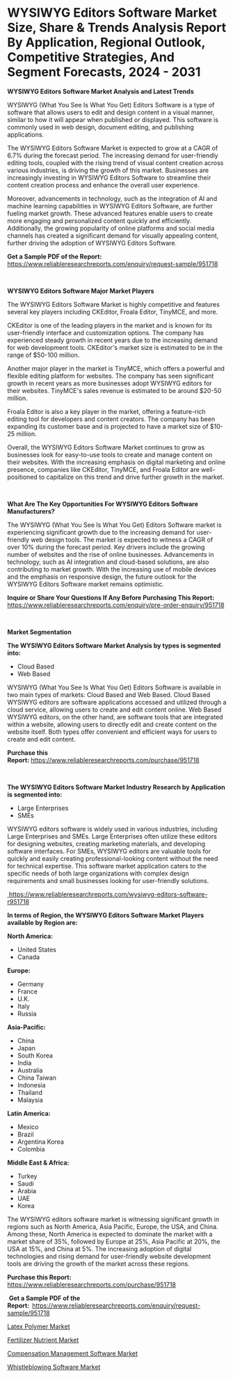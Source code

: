 <p><h1>WYSIWYG Editors Software Market Size, Share & Trends Analysis Report By Application, Regional Outlook, Competitive Strategies, And Segment Forecasts, 2024 - 2031</h1></p><p><strong>WYSIWYG Editors Software Market Analysis and Latest Trends</strong></p>
<p><p>WYSIWYG (What You See Is What You Get) Editors Software is a type of software that allows users to edit and design content in a visual manner, similar to how it will appear when published or displayed. This software is commonly used in web design, document editing, and publishing applications.</p><p>The WYSIWYG Editors Software Market is expected to grow at a CAGR of 6.7% during the forecast period. The increasing demand for user-friendly editing tools, coupled with the rising trend of visual content creation across various industries, is driving the growth of this market. Businesses are increasingly investing in WYSIWYG Editors Software to streamline their content creation process and enhance the overall user experience.</p><p>Moreover, advancements in technology, such as the integration of AI and machine learning capabilities in WYSIWYG Editors Software, are further fueling market growth. These advanced features enable users to create more engaging and personalized content quickly and efficiently. Additionally, the growing popularity of online platforms and social media channels has created a significant demand for visually appealing content, further driving the adoption of WYSIWYG Editors Software.</p></p>
<p><strong>Get a Sample PDF of the Report:&nbsp;</strong> <a href="https://www.reliableresearchreports.com/enquiry/request-sample/951718">https://www.reliableresearchreports.com/enquiry/request-sample/951718</a></p>
<p>&nbsp;</p>
<p><strong>WYSIWYG Editors Software Major Market Players</strong></p>
<p><p>The WYSIWYG Editors Software Market is highly competitive and features several key players including CKEditor, Froala Editor, TinyMCE, and more. </p><p>CKEditor is one of the leading players in the market and is known for its user-friendly interface and customization options. The company has experienced steady growth in recent years due to the increasing demand for web development tools. CKEditor's market size is estimated to be in the range of $50-100 million.</p><p>Another major player in the market is TinyMCE, which offers a powerful and flexible editing platform for websites. The company has seen significant growth in recent years as more businesses adopt WYSIWYG editors for their websites. TinyMCE's sales revenue is estimated to be around $20-50 million.</p><p>Froala Editor is also a key player in the market, offering a feature-rich editing tool for developers and content creators. The company has been expanding its customer base and is projected to have a market size of $10-25 million.</p><p>Overall, the WYSIWYG Editors Software Market continues to grow as businesses look for easy-to-use tools to create and manage content on their websites. With the increasing emphasis on digital marketing and online presence, companies like CKEditor, TinyMCE, and Froala Editor are well-positioned to capitalize on this trend and drive further growth in the market.</p></p>
<p>&nbsp;</p>
<p><strong>What Are The Key Opportunities For WYSIWYG Editors Software Manufacturers?</strong></p>
<p><p>The WYSIWYG (What You See Is What You Get) Editors Software market is experiencing significant growth due to the increasing demand for user-friendly web design tools. The market is expected to witness a CAGR of over 10% during the forecast period. Key drivers include the growing number of websites and the rise of online businesses. Advancements in technology, such as AI integration and cloud-based solutions, are also contributing to market growth. With the increasing use of mobile devices and the emphasis on responsive design, the future outlook for the WYSIWYG Editors Software market remains optimistic.</p></p>
<p><strong>Inquire or Share Your Questions If Any Before Purchasing This Report:</strong> <a href="https://www.reliableresearchreports.com/enquiry/pre-order-enquiry/951718">https://www.reliableresearchreports.com/enquiry/pre-order-enquiry/951718</a></p>
<p>&nbsp;</p>
<p><strong>Market Segmentation</strong></p>
<p><strong>The WYSIWYG Editors Software Market Analysis by types is segmented into:</strong></p>
<p><ul><li>Cloud Based</li><li>Web Based</li></ul></p>
<p><p>WYSIWYG (What You See Is What You Get) Editors Software is available in two main types of markets: Cloud Based and Web Based. Cloud Based WYSIWYG editors are software applications accessed and utilized through a cloud service, allowing users to create and edit content online. Web Based WYSIWYG editors, on the other hand, are software tools that are integrated within a website, allowing users to directly edit and create content on the website itself. Both types offer convenient and efficient ways for users to create and edit content.</p></p>
<p><strong>Purchase this Report:&nbsp;</strong><a href="https://www.reliableresearchreports.com/purchase/951718">https://www.reliableresearchreports.com/purchase/951718</a></p>
<p>&nbsp;</p>
<p><strong>The WYSIWYG Editors Software Market Industry Research by Application is segmented into:</strong></p>
<p><ul><li>Large Enterprises</li><li>SMEs</li></ul></p>
<p><p>WYSIWYG editors software is widely used in various industries, including Large Enterprises and SMEs. Large Enterprises often utilize these editors for designing websites, creating marketing materials, and developing software interfaces. For SMEs, WYSIWYG editors are valuable tools for quickly and easily creating professional-looking content without the need for technical expertise. This software market application caters to the specific needs of both large organizations with complex design requirements and small businesses looking for user-friendly solutions.</p></p>
<p><a href="https://www.reliableresearchreports.com/wysiwyg-editors-software-r951718">&nbsp;https://www.reliableresearchreports.com/wysiwyg-editors-software-r951718</a></p>
<p><strong>In terms of Region, the WYSIWYG Editors Software Market Players available by Region are:</strong></p>
<p>
    <p> <strong> North America: </strong>
        <ul>
            <li>United States</li>
            <li>Canada</li>
        </ul>
        </p> 
    <p> <strong> Europe: </strong>
        <ul>
            <li>Germany</li>
            <li>France</li>
            <li>U.K.</li>
            <li>Italy</li>
            <li>Russia</li>
        </ul>
        </p> 
    <p> <strong> Asia-Pacific: </strong>
        <ul>
            <li>China</li>
            <li>Japan</li>
            <li>South Korea</li>
            <li>India</li>
            <li>Australia</li>
            <li>China Taiwan</li>
            <li>Indonesia</li>
            <li>Thailand</li>
            <li>Malaysia</li>
        </ul>
        </p> 
    <p> <strong> Latin America: </strong>
        <ul>
            <li>Mexico</li>
            <li>Brazil</li>
            <li>Argentina Korea</li>
            <li>Colombia</li>
        </ul>
        </p> 
    <p> <strong> Middle East & Africa: </strong>
        <ul>
            <li>Turkey</li>
            <li>Saudi</li>
            <li>Arabia</li>
            <li>UAE</li>
            <li>Korea</li>
        </ul>
    </p>
    </p>
<p><p>The WYSIWYG editors software market is witnessing significant growth in regions such as North America, Asia Pacific, Europe, the USA, and China. Among these, North America is expected to dominate the market with a market share of 35%, followed by Europe at 25%, Asia Pacific at 20%, the USA at 15%, and China at 5%. The increasing adoption of digital technologies and rising demand for user-friendly website development tools are driving the growth of the market across these regions.</p></p>
<p><strong>Purchase this Report: </strong><a href="https://www.reliableresearchreports.com/purchase/951718">https://www.reliableresearchreports.com/purchase/951718</a></p>
<p>&nbsp;<strong>Get a Sample PDF of the Report:&nbsp;&nbsp;</strong><a href="https://www.reliableresearchreports.com/enquiry/request-sample/951718">https://www.reliableresearchreports.com/enquiry/request-sample/951718</a></p>
<p><strong></strong></p>
<p><p><a href="https://www.linkedin.com/pulse/latex-polymer-market-size-examines-its-scope-primary-focus-4xonc?trackingId=8iQA5YDpZ3YhkasrrETAbg%3D%3D">Latex Polymer Market</a></p><p><a href="https://www.linkedin.com/pulse/decoding-fertilizer-nutrient-market-deep-dive-latest-trends-jyeac?trackingId=IzEHlO4ORBii%2BE0%2FXblVsQ%3D%3D">Fertilizer Nutrient Market</a></p><p><a href="https://github.com/SashaBeier2023/Market-Research-Report-List-1/blob/main/compensation-management-software-market.md">Compensation Management Software Market</a></p><p><a href="https://github.com/ashman753/Market-Research-Report-List-1/blob/main/whistleblowing-software-market.md">Whistleblowing Software Market</a></p></p>
